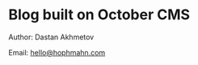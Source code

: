 # Blog built on October CMS

Author: Dastan Akhmetov

Email: <a href="mailto:hello@hophmahn.com">hello@hophmahn.com</a>